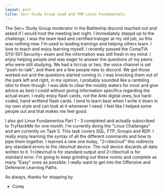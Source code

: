 ```yaml
---
layout: post
title: Sec+ Study Group Lead and THM Linux Fundamentals
---
```


The Sec+ Study Group moderator in the Battleship discord reached out and asked if I would host the meeting last night. I immediately steppd up to the challenge. I was the team
lead and certified trainger at my old job, so this was nothing new. I'm used to leading trainings and helping others learn. I love to teach and enjoy learning myself. I recently
passed the CompTIA SY0-501 Security+ exam and the information was still fresh in my mind. I enjoy helping people and was eager to answer the questions of my peers who were 
still studying. We had a hiccup or two, the voice channel is set "push-to-talk", and there are a few people new to discord. We got those worked out and the questions started 
coming in. I was knocking them out of the park left and right, in my opinion, I probably sounded like a rambling idiot to them though. I was able to clear the muddy waters 
for most and give advice as best I could without giving information specifics regarding the actual exam. I really enjoy flash cards, not the Anki digital ones, but hard-coded, 
hand writtend flash cards. I tend to learn best when I write it down in my own style and can look at it whenever I need. I feel like I helped some people out and that makes 
me feel good.

I also got Linux Fundamentsa Part 1 - 3 completed and actually subscribed to TryHackMe for one month. I'm currently doing the "Linux Challenges" and am currently on Task 5. This
task covers SQL, FTP, Groups and RDP. I really enjoy learning the syntax of all the different commands and how to pipe them together. I learned a new one today, "2>/dev/null" 
this redirects any standard errors to the /dev/null device. The null device discards all data written to it. 1>/dev/null is for standard output and 2>/dev/null is for standard
error. I'm going to keep grinding out these rooms and complete as many "Easy" ones as possible. I really want to get into the Offensive and Defensive Learning Paths.

As always, thanks for stopping by.

- Corey
